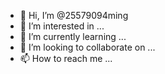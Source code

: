 - 👋 Hi, I’m @25579094ming
- 👀 I’m interested in ...
- 🌱 I’m currently learning ...
- 💞️ I’m looking to collaborate on ...
- 📫 How to reach me ...

<!---
25579094ming/25579094ming is a ✨ special ✨ repository because its `README.md` (this file) appears on your GitHub profile.
You can click the Preview link to take a look at your changes.
--->
